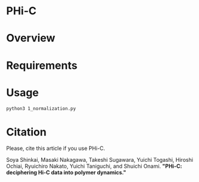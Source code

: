 # PHi-C

# Overview

# Requirements

# Usage
    python3 1_normalization.py

# Citation
Please, cite this article if you use PHi-C.

Soya Shinkai, Masaki Nakagawa, Takeshi Sugawara, Yuichi Togashi, Hiroshi Ochiai,
Ryuichiro Nakato, Yuichi Taniguchi, and Shuichi Onami.
**"PHi-C: deciphering Hi-C data into polymer dynamics."**
